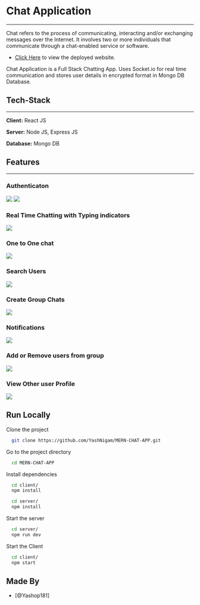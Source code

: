 # Chat Application

---

<p>
  Chat refers to the process of communicating, interacting and/or exchanging messages over the Internet. It involves two or more individuals that communicate through a chat-enabled service or software.
</p>

- [Click Here](https://mern-chat-app-kappa.vercel.app/) to view the deployed website.

<p>
Chat Application is a Full Stack Chatting App. Uses Socket.io for real time communication and stores user details in encrypted format in Mongo DB Database.
</p>

## Tech-Stack

---

**Client:** React JS

**Server:** Node JS, Express JS

**Database:** Mongo DB

## Features

---

<!-- - You can SignIn and LogIn into this todo-app
- You can LogOut from todo-app
- You can add task
- you can edit task
- you can delete task
- you can toggle task between completed and not completed
- Responsive App -->

### Authenticaton

![](https://user-images.githubusercontent.com/97354079/179385767-f695ab8b-1a45-4277-93c9-346ee21259c0.png)
![](https://user-images.githubusercontent.com/97354079/179385796-de190fc1-c8c4-42d9-a88d-d665b067f5a7.png)


### Real Time Chatting with Typing indicators

![](https://user-images.githubusercontent.com/97354079/179386022-c29f2c4b-e48d-4f91-bf9c-9fc373ec6fa3.png)

### One to One chat

![](https://user-images.githubusercontent.com/97354079/179386108-31f651f8-29de-4a16-8793-dc33276fae19.png)

### Search Users

![](https://user-images.githubusercontent.com/97354079/179386138-e81d0ce3-08d6-4708-8711-f228dd36e9eb.png)

### Create Group Chats

![](https://user-images.githubusercontent.com/97354079/179386200-fcb2e536-a117-4ecc-b8be-bf6f9ad5e96f.png)

### Notifications

![](https://user-images.githubusercontent.com/97354079/179386243-b5e8e59d-eab3-4e12-9a66-8ea29c2b72a3.png)

### Add or Remove users from group

![](https://user-images.githubusercontent.com/97354079/179386306-84f77a3f-47a1-4812-a596-3cd235dbeda1.png)

### View Other user Profile

![](https://user-images.githubusercontent.com/97354079/179386471-34fb65ab-4c2a-4dbc-9c45-3a84f9e72254.png)


## Run Locally

Clone the project

```bash
  git clone https://github.com/YashNigam/MERN-CHAT-APP.git
```

Go to the project directory

```bash
  cd MERN-CHAT-APP
```

Install dependencies

```bash
  cd client/
  npm install
```

```bash
  cd server/
  npm install
```

Start the server

```bash
  cd server/
  npm run dev
```
Start the Client

```bash
  cd client/
  npm start
```

## Made By

- [@Yashop181]


